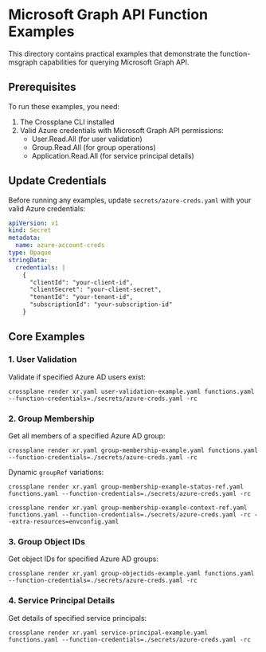 # Microsoft Graph API Function Examples

This directory contains practical examples that demonstrate the function-msgraph capabilities for querying Microsoft Graph API.

## Prerequisites

To run these examples, you need:

1. The Crossplane CLI installed
2. Valid Azure credentials with Microsoft Graph API permissions:
   - User.Read.All (for user validation)
   - Group.Read.All (for group operations)
   - Application.Read.All (for service principal details)

## Update Credentials

Before running any examples, update `secrets/azure-creds.yaml` with your valid Azure credentials:

```yaml
apiVersion: v1
kind: Secret
metadata:
  name: azure-account-creds
type: Opaque
stringData:
  credentials: |
    {
      "clientId": "your-client-id",
      "clientSecret": "your-client-secret",
      "tenantId": "your-tenant-id",
      "subscriptionId": "your-subscription-id"
    }
```

## Core Examples

### 1. User Validation

Validate if specified Azure AD users exist:

```shell
crossplane render xr.yaml user-validation-example.yaml functions.yaml --function-credentials=./secrets/azure-creds.yaml -rc
```

### 2. Group Membership

Get all members of a specified Azure AD group:

```shell
crossplane render xr.yaml group-membership-example.yaml functions.yaml --function-credentials=./secrets/azure-creds.yaml -rc
```

Dynamic `groupRef` variations:

```shell
crossplane render xr.yaml group-membership-example-status-ref.yaml functions.yaml --function-credentials=./secrets/azure-creds.yaml -rc
```

```shell
crossplane render xr.yaml group-membership-example-context-ref.yaml functions.yaml --function-credentials=./secrets/azure-creds.yaml -rc --extra-resources=envconfig.yaml
```

### 3. Group Object IDs

Get object IDs for specified Azure AD groups:

```shell
crossplane render xr.yaml group-objectids-example.yaml functions.yaml --function-credentials=./secrets/azure-creds.yaml -rc
```

### 4. Service Principal Details

Get details of specified service principals:

```shell
crossplane render xr.yaml service-principal-example.yaml functions.yaml --function-credentials=./secrets/azure-creds.yaml -rc
```
